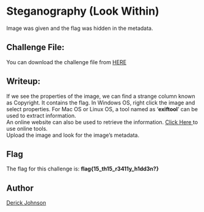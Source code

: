 # Steganography (Look Within)

Image was given and the flag was hidden in the metadata.

##  Challenge File:

You can download the challenge file from [HERE](https://github.com/cybsecsid/MriirsCTF/raw/main/WriteUp/Steganography/Stegano%201.jfif)

## Writeup:

If we see the properties of the image, we can find a strange column known as Copyright. It contains the flag. In Windows OS, right click the image and select properties. For Mac OS or Linux OS, a tool named as ‘**exiftool**’ can be used to extract information.\
An online website can also be used to retrieve the information. [Click Here ](https://fotoforensics.com)to use online tools.\
Upload the image and look for the image’s metadata. 



## Flag
The flag for this challenge is:
**flag{15_th15_r3411y_h1dd3n?}**




## Author
 [Derick Johnson](https://www.linkedin.com/in/derick-m-johnson/)
